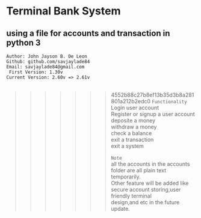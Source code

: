 # Terminal Bank System 

## using a file for accounts and transaction in python 3
``` Author: John Jayson B. De Leon ``` <br>
``` Github: github.com/savjaylade84 ``` <br> 
``` Email: savjaylade84@gmail.com ``` <br>
``` First Version: 1.30v```<br>
``` Current Version: 2.60v => 2.61v ``` <br><br>
>>>>>>> 4552b88c27b8ef13b35d3b8a281801a212b2edc0
``` Functionality ``` <br>
Login user account<br>
Register or signup a user account<br>
deposite a money<br>
withdraw a money<br>
check a balance<br>
exit a transaction<br>
exit a system<br><br>
``` Note ``` <br>
all the accounts in the accounts folder are all plain text temporarily.<br>
Other feature will be added like secure account storing,user friendly terminal<br>
design,and etc in the future update.
